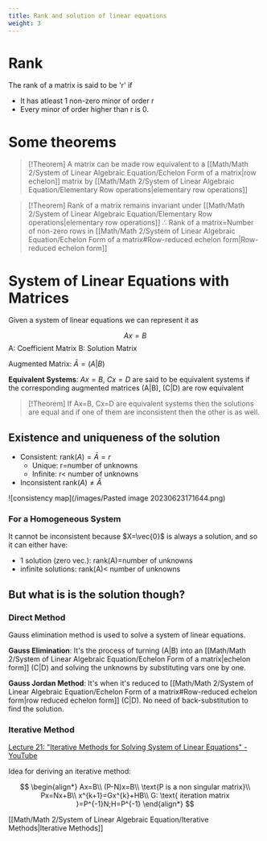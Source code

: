 ```yaml
---
title: Rank and solution of linear equations
weight: 3
---
```

# Rank

The rank of a matrix is said to be 'r' if
* It has atleast 1 non-zero  minor of order r
* Every minor of order higher than r is 0.

# Some theorems

> [!Theorem]
> A matrix can be made row equivalent to a [[Math/Math 2/System of Linear Algebraic Equation/Echelon Form of a matrix|row echelon]] matrix  by [[Math/Math 2/System of Linear Algebraic Equation/Elementary Row operations|elementary row operations]]


> [!Theorem]
> Rank of a matrix remains invariant under [[Math/Math 2/System of Linear Algebraic Equation/Elementary Row operations|elementary row operations]]
> ∴ Rank of a matrix=Number of non-zero rows in [[Math/Math 2/System of Linear Algebraic Equation/Echelon Form of a matrix#Row-reduced echelon form|Row-reduced echelon form]]

# System of Linear Equations with Matrices

Given a system of linear equations we can represent it as

$$
Ax=B
$$
A: Coefficient Matrix
B: Solution Matrix

Augmented Matrix: $\bar A=(A|B)$

**Equivalent Systems**: $Ax=B$, $Cx=D$ are said to be equivalent systems if the corresponding augmented matrices (A|B), (C|D) are row equivalent

> [!Theorem]
> If Ax=B, Cx=D are equivalent systems then the solutions are equal and if one of them are inconsistent then the other is as well.

## Existence and uniqueness of the solution

* Consistent: $\text{rank}(A)=\bar A=r$
	* Unique: r=number of unknowns
	* Infinite: r< number of unknowns
* Inconsistent $\text{rank}(A)\ne \bar A$

![consistency map](/images/Pasted image 20230623171644.png)

### For a Homogeneous System

It cannot be inconsistent because $X=\vec{0}$ is always a solution, and so it can either have:
* 1 solution (zero vec.): rank(A)=number of unknowns
* infinite solutions: rank(A)< number of unknowns 

## But what is is the solution though?

### Direct Method

Gauss elimination method is used to solve a system of linear equations.

**Gauss Elimination**: It's the process of turning (A|B) into an [[Math/Math 2/System of Linear Algebraic Equation/Echelon Form of a matrix|echelon form]] (C|D) and solving the unknowns by substituting vars one by one.

**Gauss Jordan Method**: It's when it's reduced to [[Math/Math 2/System of Linear Algebraic Equation/Echelon Form of a matrix#Row-reduced echelon form|row reduced echelon form]] (C|D). No need of back-substitution to find the solution.

### Iterative Method

[Lecture 21: "Iterative Methods for Solving System of Linear Equations" - YouTube](https://youtu.be/gTOJOgp0VcE?t=1043)

Idea for deriving an iterative method:

$$
\begin{align*}
Ax=B\\
(P-N)x=B\\
\text{P is a non singular matrix}\\
Px=Nx+B\\
x^{k+1}=Gx^{k}+HB\\
G: \text{ iteration matrix }=P^{-1}N;H=P^{-1}
\end{align*}
$$

[[Math/Math 2/System of Linear Algebraic Equation/Iterative Methods|Iterative Methods]]